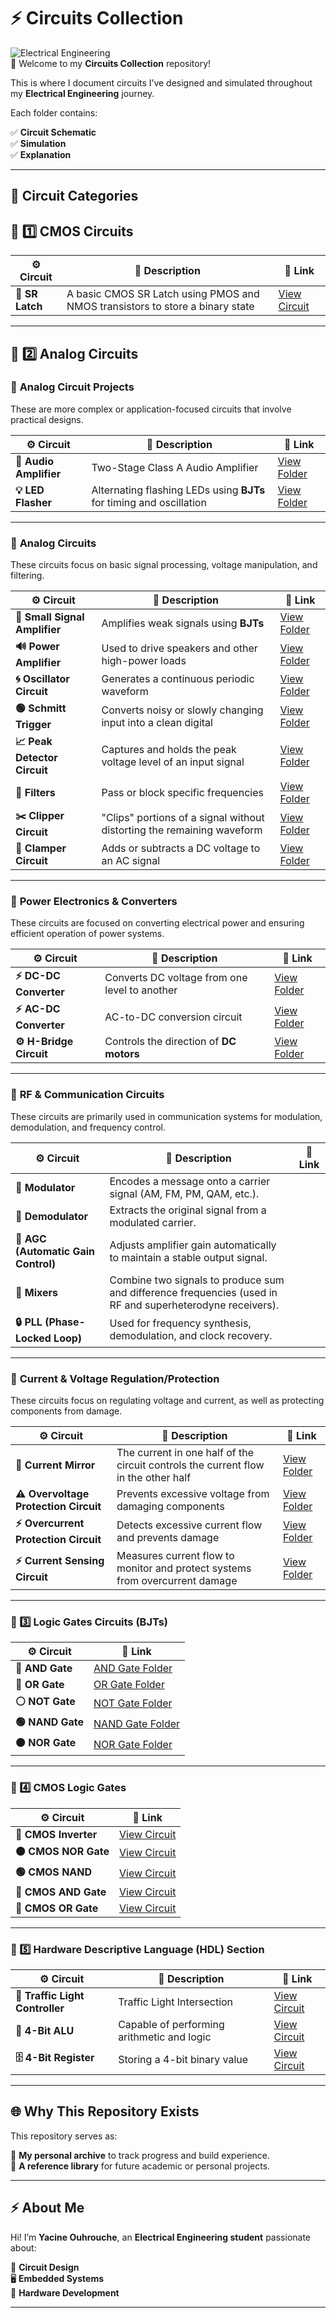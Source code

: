 # ⚡ Circuits Collection

![Electrical Engineering](https://img.shields.io/badge/Electrical%20Engineering-Projects-blue?style=for-the-badge)  
📡 Welcome to my **Circuits Collection** repository!

This is where I document circuits I’ve designed and simulated throughout my **Electrical Engineering** journey.

Each folder contains:

✅ **Circuit Schematic**  
✅ **Simulation**  
✅ **Explanation**  

---

## 📂 Circuit Categories

## 🔗 1️⃣ CMOS Circuits 

| ⚙️ Circuit | 📜 Description | 🔗 Link |
|---|---|---|
| **🔁 SR Latch** | A basic CMOS SR Latch using PMOS and NMOS transistors to store a binary state	 | [View Circuit](./CMOS_Circuits/SR_Latch/) |

---

## 🔗 2️⃣ Analog Circuits

### 🔹 **Analog Circuit Projects**

These are more complex or application-focused circuits that involve practical designs.

| ⚙️ Circuit            | 📜 Description                                                                  | 🔗 Link                                              |
|--------------------|------------------------------------------------------------------------------|---------------------------------------------------|
| **🎵 Audio Amplifier** | Two-Stage Class A Audio Amplifier | [View Folder](./Circuits_Projects/Audio_Amplifier) |
| **💡 LED Flasher**     | Alternating flashing LEDs using **BJTs** for timing and oscillation | [View Folder](./Circuits_Projects/LED_Flasher/)       |

---
### 🔹 **Analog Circuits**  
These circuits focus on basic signal processing, voltage manipulation, and filtering.

| ⚙️ Circuit                 | 📜 Description                                                                  | 🔗 Link                                              |
|---------------------------|------------------------------------------------------------------------------|-----------------------------------------------------|
| **📢 Small Signal Amplifier** | Amplifies weak signals using **BJTs**                                      | [View Folder](./BJT_Circuits/Small_Signal_Amplifier) |
| **🔊 Power Amplifier**       | Used to drive speakers and other high-power loads                          | [View Folder](./BJT_Circuits/Power_Amplifier)     |
| **🌀 Oscillator Circuit**    | Generates a continuous periodic waveform                                   | [View Folder](./BJT_Circuits/Oscillator)         |
| **🟢 Schmitt Trigger**       | Converts noisy or slowly changing input into a clean digital  | [View Folder](./BJT_Circuits/Schmitt_trigger)     |
| **📈 Peak Detector Circuit** | Captures and holds the peak voltage level of an input signal | [View Folder](./BJT_Circuits/Peak_Detector)     |
| **🔎 Filters**               |  Pass or block specific frequencies                     | [View Folder](./BJT_Circuits/Filters/)            |
| **✂️ Clipper Circuit**       | "Clips" portions of a signal without distorting the remaining waveform   | [View Folder](./BJT_Circuits/Clipper_Circuit/)    |
| **🔼 Clamper Circuit**       | Adds or subtracts a DC voltage to an AC signal                              | [View Folder](./BJT_Circuits/Clamper_Circuits/)   |
---

### 🔹 **Power Electronics & Converters**  
These circuits are focused on converting electrical power and ensuring efficient operation of power systems.

| ⚙️ Circuit                 | 📜 Description                                                                  | 🔗 Link                                              |
|---------------------------|------------------------------------------------------------------------------|-----------------------------------------------------|
| **⚡ DC-DC Converter**       | Converts DC voltage from one level to another                               | [View Folder](./Power_Electronics/DCDC_Converter/)     |
| **⚡ AC-DC Converter**       | AC-to-DC conversion circuit                                                 | [View Folder](.Power_Electronics/Rectifier/)          |
| **⚙️ H-Bridge Circuit** | Controls the direction of **DC motors** | [View Folder](./Power_Electronics/H_Bridge) |

---

### 🔹 **RF & Communication Circuits**  
These circuits are primarily used in communication systems for modulation, demodulation, and frequency control.

| ⚙️ Circuit                 | 📜 Description                                                                  | 🔗 Link                                              |
|---------------------------|------------------------------------------------------------------------------|-----------------------------------------------------|
| **📡 Modulator**           | Encodes a message onto a carrier signal (AM, FM, PM, QAM, etc.).               |           |
| **📡 Demodulator**         | Extracts the original signal from a modulated carrier.                         |     |
| **🔧 AGC (Automatic Gain Control)** | Adjusts amplifier gain automatically to maintain a stable output signal.  |                 |
| **🔀 Mixers**              | Combine two signals to produce sum and difference frequencies (used in RF and superheterodyne receivers). |            |
| **🔒 PLL (Phase-Locked Loop)**  | Used for frequency synthesis, demodulation, and clock recovery.              |                |

---

### 🔹 **Current & Voltage Regulation/Protection**  
These circuits focus on regulating voltage and current, as well as protecting components from damage.

| ⚙️ Circuit                     | 📜 Description                                                                  | 🔗 Link                                              |
|-------------------------------|---------------------------------------------------------------------------------|-----------------------------------------------------|
| **🔄 Current Mirror**        | The current in one half of the circuit controls the current flow in the other half | [View Folder](./BJT_Circuits/Current_mirror/)      |
| **⚠️ Overvoltage Protection Circuit** | Prevents excessive voltage from damaging components  | [View Folder](./BJT_Circuits/Overvoltage) |
| **⚡ Overcurrent Protection Circuit** | Detects excessive current flow and prevents damage  | [View Folder](./BJT_Circuits/Overcurrent) |
| **⚡ Current Sensing Circuit** | Measures current flow to monitor and protect systems from overcurrent damage | [View Folder](./BJT_Circuits/Current_Sensing)             |

---
### 🔗 3️⃣ Logic Gates Circuits (BJTs)

| ⚙️ Circuit | 🔗 Link |
|---|---|
| **🔵 AND Gate** | [AND Gate Folder](./Logic_Gates/AND_Gate/) |
| **🔴 OR Gate** | [OR Gate Folder](./Logic_Gates/OR_Gate/) |
| **⚪ NOT Gate** | [NOT Gate Folder](./Logic_Gates/NOT_Gate/) |
| **🟢 NAND Gate** | [NAND Gate Folder](./Logic_Gates/NAND_Gate/) |
| **🟠 NOR Gate** | [NOR Gate Folder](./Logic_Gates/NOR_Gate/) |

---
### 🔗 4️⃣ CMOS Logic Gates

| ⚙️ Circuit | 🔗 Link |
|---|---|
| **🔄 CMOS Inverter** | [View Circuit](./CMOS_Logic_Gates/CMOS_NOT_Gate/) |
| **🟠 CMOS NOR Gate** | [View Circuit](./CMOS_Logic_Gates/CMOS_NOR_Gate/) |
| **🟢 CMOS NAND** | [View Circuit](./CMOS_Logic_Gates/CMOS_NAND_Gate/) |
| **🔵 CMOS AND Gate** | [View Circuit](./CMOS_Logic_Gates/CMOS_AND_Gate/) |
| **🔴 CMOS OR Gate** | [View Circuit](./CMOS_Logic_Gates/CMOS_OR_Gate/) |

---

### 🔗 5️⃣ Hardware Descriptive Language (HDL) Section

| ⚙️ Circuit | 📜 Description | 🔗 Link |
|---|---|---|
| **🚦 Traffic Light Controller** | Traffic Light Intersection | [View Circuit](./HDL/Traffic_Light_Controller/) |
| **🧮 4-Bit ALU** | Capable of performing arithmetic and logic | [View Circuit](./HDL/4_Bit_ALU/) |
| **🗄 4-Bit Register** | Storing a 4-bit binary value | [View Circuit](./HDL/4_bit_register/) |

---

## 🌐 Why This Repository Exists

This repository serves as:

🚀 **My personal archive** to track progress and build experience.  
📖 **A reference library** for future academic or personal projects.  

---

## ⚡ About Me

Hi! I’m **Yacine Ouhrouche**, an **Electrical Engineering student** passionate about:

🔌 **Circuit Design**  
🖥️ **Embedded Systems**  
🔧 **Hardware Development**  

---
